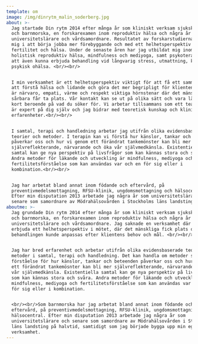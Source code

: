 ```yaml
---
template: om
image: /img/dinrytm_malin_soderberg.jpg
about: >-
  Jag startade Din rytm 2014 efter många år som kliniskt verksam sjuksköterska
  och barnmorska, en forskarexamen inom reproduktiv hälsa och några år som
  universitetslärare och vårdsamordnare. Resultatet av forskarstudierna stärkte
  mig i att börja jobba mer förebyggande och med ett helhetsperspektiv på
  fertilitet och hälsa. Under de senaste åren har jag utbildat mig inom
  holistisk reproduktiv hälsa, mindfulness och mediyoga, samt psykoterapi för
  att även kunna erbjuda behandling vid långvarig stress, utmattning, kris och
  psykisk ohälsa. <br/><br/>


  I min verksamhet är ett helhetsperspektiv viktigt för att få ett sammanhang
  att förstå hälsa och lidande och göra det mer begripligt för klienten. I mötet
  är närvaro, empati, värme och respekt viktiga hörnstenar där det mänskliga,
  sårbara får ta plats. Vår kontakt kan se ut på olika sätt och vara lång eller
  kort beroende på vad du söker för. Vi arbetar tillsammans som ett team, där du
  är expert på dig själv och jag bidrar med teoretisk kunskap och kliniska
  erfarenheter.<br/><br/>


  I samtal, terapi och handledning arbetar jag utifrån olika evidensbaserade
  teorier och metoder. I terapin kan vi förstå hur känslor, tankar och beteenden
  påverkar oss och hur vi genom ett förändrat tankemönster kan bli mer
  självreflekterande, närvarande och öka vår självmedkänsla. Existentiella
  samtal kan ge nya perspektiv på livsfrågor som kan kännas stora och svåra.
  Andra metoder för läkande och utveckling är mindfulness, mediyoga och
  fertilitetsförståelse som kan användas var och en för sig eller i
  kombination.<br/><br/>


  Jag har arbetat bland annat inom födande och eftervård, på
  preventivmedelsmottagning, RFSU-klinik, ungdomsmottagning och hälsocentral.
  Efter min disputation 2013 arbetade jag några år som universitetslärare och
  senare som samordnare av Mödrahälsovården i Stockholms läns landsting.
aboutme: >-
  Jag grundade Din rytm 2014 efter många år som kliniskt verksam sjuksköterska
  och barnmorska, en forskarexamen inom reproduktiv hälsa och några år som
  universitetslärare och vårdsamordnare. Jag saknade en verksamhet där jag kunde
  erbjuda ett helhetsperspektiv i mötet, där det mänskliga fick plats och
  behandlingen kunde anpassas efter klientens behov och mål. <br/><br/>


  Jag har bred erfarenhet och arbetar utifrån olika evidensbaserade teorier och
  metoder i samtal, terapi och handledning. Det kan handla om metoder som ger en
  förståelse för hur känslor, tankar och beteenden påverkar oss och hur vi genom
  ett förändrat tankemösnter kan bli mer självreflekterande, närvarande och öka
  vår självmedkänsla. Existentiella samtal kan ge nya perspektiv på livsfrågor
  som kan kännas stora och svåra. Andra metoder för läkande och utveckling är
  mindfulness, mediyoga och fertilitetsförståelse som kan användas var och en
  för sig eller i kombination.


  <br/><br/>Som barnmorska har jag arbetat bland annat inom födande och
  eftervård, på preventivmedelsmottagning, RFSU-klinik, ungdomsmottagning och
  hälsocentral. Efter min disputation 2013 arbetade jag några år som
  universitetslärare och senare som samordnare av Mödrahälsovården i Stockholms
  läns landsting på halvtid, samtidigt som jag började bygga upp min egen
  verksamhet.
---
```


